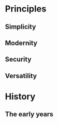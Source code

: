 # Principles

## Simplicity

## Modernity

## Security

## Versatility

# History

## The early years

